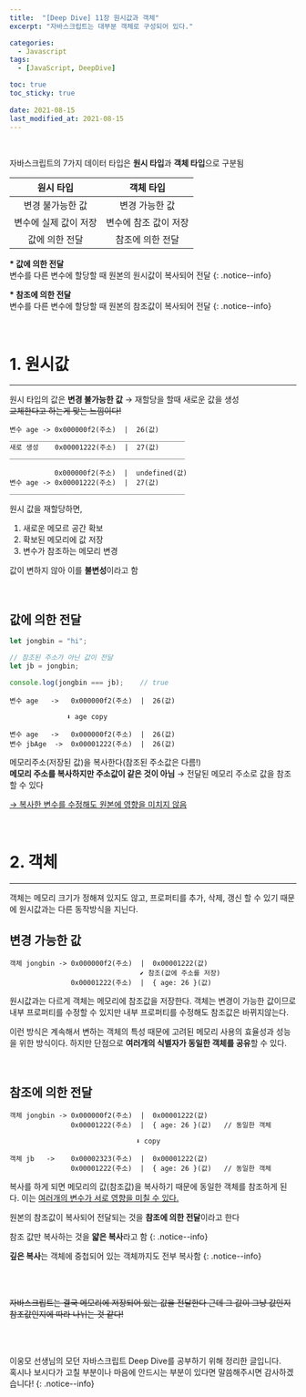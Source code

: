 ```yaml
---
title:  "[Deep Dive] 11장 원시값과 객체"
excerpt: "자바스크립트는 대부분 객체로 구성되어 있다."

categories:
  - Javascript
tags:
  - [JavaScript, DeepDive]

toc: true
toc_sticky: true
 
date: 2021-08-15
last_modified_at: 2021-08-15
---
```


<br>


자바스크립트의 7가지 데이터 타입은 **원시 타입**과 **객체 타입**으로 구분됨

| **원시 타입** | **객체 타입** |
| :--------: | :---------: |
| 변경 불가능한 값 | 변경 가능한 값 |
| 변수에 실제 값이 저장 | 변수에 참조 값이 저장 |
| 값에 의한 전달 | 참조에 의한 전달 |

**\* 값에 의한 전달**  
변수를 다른 변수에 할당할 때 원본의 원시값이 복사되어 전달
{: .notice--info}

**\* 참조에 의한 전달**  
변수를 다른 변수에 할당할 때 원본의 참조값이 복사되어 전달
{: .notice--info}


<br>


# 1. 원시값
---

원시 타입의 값은 **변경 불가능한 값** → 재할당을 할때 새로운 값을 생성  
~~교체한다고 하는게 맞는 느낌이다!~~

```
변수 age -> 0x000000f2(주소)  |  26(값)
___________________________________________                          
새로 생성    0x00001222(주소)  |  27(값)
___________________________________________                        

           0x000000f2(주소)  |  undefined(값)
변수 age -> 0x00001222(주소)  |  27(값)
___________________________________________                      
```

원시 값을 재할당하면,
1. 새로운 메모르 공간 확보
2. 확보된 메모리에 값 저장
3. 변수가 참조하는 메모리 변경

값이 변하지 않아 이를 **불변성**이라고 함

<br>

<h2>값에 의한 전달</h2>

```javascript
let jongbin = "hi";

// 참조된 주소가 아닌 값이 전달
let jb = jongbin;

console.log(jongbin === jb);    // true
```

```
변수 age   ->   0x000000f2(주소)  |  26(값)
              
              ⬇︎ age copy

변수 age   ->   0x000000f2(주소)  |  26(값)
변수 jbAge  ->  0x00001222(주소)  |  26(값)
```

메모리주소(저장된 값)을 복사한다(참조된 주소값은 다름!)  
**메모리 주소를 복사하지만 주소값이 같은 것이 아님** → 전달된 메모리 주소로 값을 참조할 수 있다

<u>→ 복사한 변수를 수정해도 원본에 영향을 미치지 않음</u>


<br>



# 2. 객체
---

객체는 메모리 크기가 정해져 있지도 않고, 프로퍼티를 추가, 삭제, 갱신 할 수 있기 때문에 원시값과는 다른 동작방식을 지닌다.

<h2>변경 가능한 값</h2>

```
객체 jongbin -> 0x000000f2(주소)  |  0x00001222(값)   
                                ⬋ 참조(값에 주소를 저장)
               0x00001222(주소)  |  { age: 26 }(값)
```

원시값과는 다르게 객체는 메모리에 참조값을 저장한다. 객체는 변경이 가능한 값이므로 내부 프로퍼티를 수정할 수 있지만 내부 프로퍼티를 수정해도 참조값은 바뀌지않는다.  

이런 방식은 계속해서 변하는 객체의 특성 때문에 고려된 메모리 사용의 효율성과 성능을 위한 방식이다. 하지만 단점으로 **여러개의 식별자가 동일한 객체를 공유**할 수 있다.

<br>

<h2>참조에 의한 전달</h2>

```
객체 jongbin -> 0x000000f2(주소)  |  0x00001222(값)   
               0x00001222(주소)  |  { age: 26 }(값)   // 동일한 객체

                               ⬇︎ copy

객체 jb   ->    0x00002323(주소)  |  0x00001222(값)                   
               0x00001222(주소)  |  { age: 26 }(값)   // 동일한 객체
``` 

복사를 하게 되면 메모리의 값(참조값)을 복사하기 때문에 동일한 객체를 참조하게 된다. 이는 <u>여러개의 변수가 서로 영향을 미칠 수 있다.</u>

원본의 참조값이 복사되어 전달되는 것을 **참조에 의한 전달**이라고 한다

참조 값만 복사하는 것을 **얇은 복사**라고 함
{: .notice--info}

**깊은 복사**는 객체에 중첩되어 있는 객체까지도 전부 복사함
{: .notice--info}


<br>
<br>

~~자바스크립트는 결국 메모리에 저장되어 있는 값을 전달한다 근데 그 값이 그냥 값인지 참조값인지에 따라 나뉘는 것 같다!~~



<br>
<br>

이웅모 선생님의 모던 자바스크립트 Deep Dive를 공부하기 위해 정리한 글입니다.  
혹시나 보시다가 고칠 부분이나 마음에 안드시는 부분이 있다면 말씀해주시면 감사하겠습니다!
{: .notice--info}




